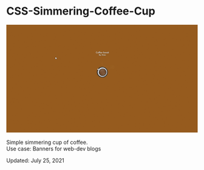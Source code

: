 # CSS-Simmering-Coffee-Cup

<img src='cofee.gif'>

Simple simmering cup of coffee. <br>
Use case: Banners for web-dev blogs

<p>Updated: July 25, 2021</p>
